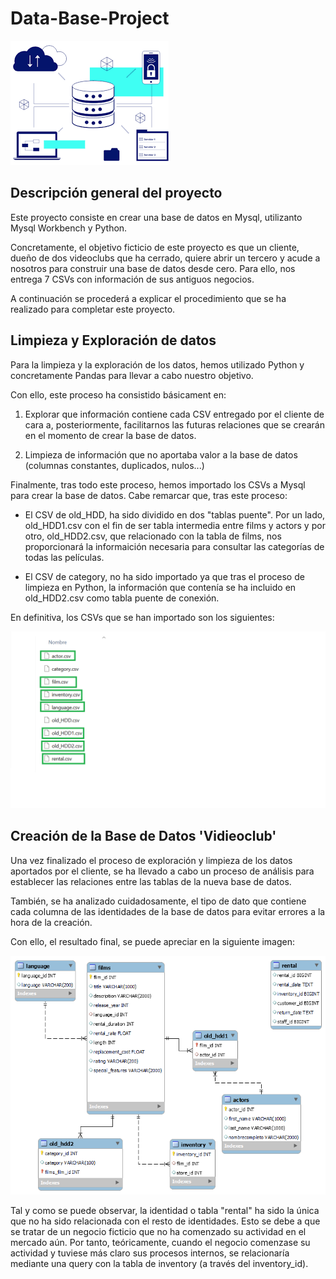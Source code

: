 # Data-Base-Project

![Portada](https://github.com/BeaZatarain/Data-Base-Project/blob/main/images/encabezadovideoclub.png)

## Descripción general del proyecto

Este proyecto consiste en crear una base de datos en Mysql, utilizanto Mysql Workbench y Python. 

Concretamente, el objetivo ficticio de este proyecto es que un cliente, dueño de dos videoclubs que ha cerrado, quiere abrir un tercero y acude a nosotros para construir una base de datos desde cero. Para ello, nos entrega 7 CSVs con información de sus antiguos negocios.

A continuación se procederá a explicar el procedimiento que se ha realizado para completar este proyecto.

## Limpieza y Exploración de datos 

Para la limpieza y la exploración de los datos, hemos utilizado Python y concretamente Pandas para llevar a cabo nuestro objetivo. 

Con ello, este proceso ha consistido básicament en: 

1. Explorar que información contiene cada CSV entregado por el cliente de cara a, posteriormente, facilitarnos las futuras relaciones que se crearán en el momento de crear la base de datos. 

2. Limpieza de información que no aportaba valor a la base de datos (columnas constantes, duplicados, nulos...)

Finalmente, tras todo este proceso, hemos importado los CSVs a Mysql para crear la base de datos. Cabe remarcar que, tras este proceso:

 - El CSV de old_HDD, ha sido dividido en dos "tablas puente". Por un lado, old_HDD1.csv con el fin de ser tabla intermedia entre films y actors y por otro, old_HDD2.csv, que relacionado con la tabla de films, nos proporcionará la informaición necesaria para consultar las categorías de todas las películas. 

 - El CSV de category, no ha sido importado ya que tras el proceso de limpieza en Python, la información que contenía se ha incluido en old_HDD2.csv como tabla puente de conexión.
 
 En definitiva, los CSVs que se han importado son los siguientes:
 
 ![imports](https://github.com/BeaZatarain/Data-Base-Project/blob/main/images/csvsimport.png)
 

## Creación de la Base de Datos 'Vidieoclub'


Una vez finalizado el proceso de exploración y limpieza de los datos aportados por el cliente, se ha llevado a cabo un proceso de análisis para establecer las relaciones entre las tablas de la nueva base de datos. 

También, se ha analizado cuidadosamente, el tipo de dato que contiene cada columna de las identidades de la base de datos para evitar errores a la hora de la creación. 

Con ello, el resultado final, se puede apreciar en la siguiente imagen:

 ![Relaciones](https://github.com/BeaZatarain/Data-Base-Project/blob/main/images/Relacion_BD.png)




Tal y como se puede observar, la identidad o tabla "rental" ha sido la única que no ha sido relacionada con el resto de identidades. Esto se debe a que se tratar de un negocio ficticio que no ha comenzado su actividad en el mercado aún. Por tanto, teóricamente, cuando el negocio comenzase su actividad y tuviese más claro sus procesos internos, se relacionaría mediante una query con la tabla de inventory (a través del inventory_id).





